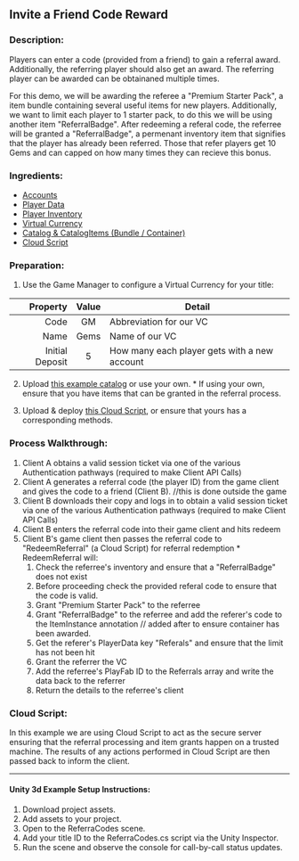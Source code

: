 ## Invite a Friend Code Reward 
### Description:
Players can enter a code (provided from a friend) to gain a referral award. Additionally, the referring player should also get an award. The referring player can be awarded can be obtainaned multiple times. 

 For this demo, we will be awarding the referee a "Premium Starter Pack", a item bundle containing several useful items for new players. Additionally, we want to limit each player to 1 starter pack, to do this we will be using another item "ReferralBadge". After redeeming a referal code, the referree will be granted a "ReferralBadge", a permenant inventory item that signifies that the player has already been referred. Those that refer players get 10 Gems and can capped on how many times they can recieve this bonus.

### Ingredients:
  * [Accounts](https://api.playfab.com/docs/building-blocks#Accounts)
  * [Player Data](https://api.playfab.com/docs/building-blocks#Player_Data)
  * [Player Inventory](https://api.playfab.com/docs/building-blocks#Player_Inventory)
  * [Virtual Currency](https://api.playfab.com/docs/building-blocks#Virtual_Currency)
  * [Catalog & CatalogItems (Bundle / Container)](https://api.playfab.com/docs/building-blocks#Catalog)
  * [Cloud Script](https://api.playfab.com/docs/building-blocks#Cloud_Script)

### Preparation:
  1. Use the Game Manager to configure a Virtual Currency for your title:

  | Property | Value | Detail
  ---: | :---: | --- 
  Code | GM | Abbreviation for our VC
  Name | Gems | Name of our VC
  Initial Deposit | 5 | How many each player gets with a new account

  2. Upload [this example catalog](/Recipes/ReferralCodes/PlayFab-JSON/Catalog.json) or use your own.
    * If using your own, ensure that you have items that can be granted in the referral process.

  3. Upload & deploy [this Cloud Script](/Recipes/ReferralCodes/CloudScript.js), or ensure that yours has a corresponding methods.

### Process Walkthrough:
  1. Client A obtains a valid session ticket via one of the various Authentication pathways (required to make Client API Calls)
  2. Client A generates a referral code (the player ID) from the game client and gives the code to a friend (Client B). //this is done outside the game
  3. Client B downloads their copy and logs in to obtain a valid session ticket via one of the various Authentication pathways (required to make Client API Calls)
  4. Client B enters the referral code into their game client and hits redeem
  5. Client B's game client then passes the referral code to "RedeemReferral" (a Cloud Script) for referral redemption
    * RedeemReferral will:
      1) Check the referree's inventory and ensure that a "ReferralBadge" does not exist
      2) Before proceeding check the provided referal code to ensure that the code is valid. 
      3) Grant "Premium Starter Pack" to the referree
      4) Grant "ReferralBadge" to the referree and add the referer's code to the ItemInstance annotation  // added after to ensure container has been awarded.
      5) Get the referer's PlayerData key "Referals" and ensure that the limit has not been hit
      6) Grant the referrer the VC 
      7) Add the referree's PlayFab ID to the Referrals array and write the data back to the referrer
      8) Return the details to the referree's client 

### Cloud Script:
In this example we are using Cloud Script to act as the secure server ensuring that the referral processing and item grants happen on a trusted machine. The results of any actions performed in Cloud Script are then passed back to inform the client.


----

#### Unity 3d Example Setup Instructions:
  1. Download project assets. 
  2. Add assets to your project. 
  3. Open to the ReferraCodes scene.
  4. Add your title ID to the ReferraCodes.cs script via the Unity Inspector.
  5. Run the scene and observe the console for call-by-call status updates.